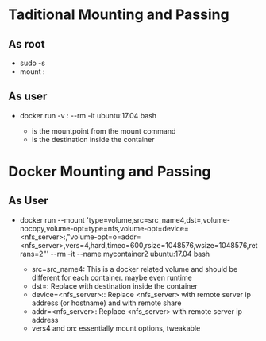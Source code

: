 # Taditional Mounting and Passing

## As root
- sudo -s
- mount <server>:<data path> <dst>

## As user
- docker run -v <src>:<dst> --rm   -it ubuntu:17.04 bash
   - <src> is the mountpoint from the mount command
   - <dst> is the destination inside the container

# Docker Mounting and Passing

## As User
- docker run --mount 'type=volume,src=src_name4,dst=<dst>,volume-nocopy,volume-opt=type=nfs,volume-opt=device=<nfs_server>:<src>,"volume-opt=o=addr=<nfs_server>,vers=4,hard,timeo=600,rsize=1048576,wsize=1048576,retrans=2"' --rm   -it --name mycontainer2 ubuntu:17.04 bash
   - src=src_name4:  This is a docker related volume and
     should be different for each container.  maybe even runtime
   - dst=<dst>:  Replace <dst> with destination inside the container
   - device=<nfs_server>:<src>: Replace <nfs_server> with remote server
                                ip address (or hostname) and <src> with 
                                remote share
   - addr=<nfs_server>:  Replace <nfs_server> with remote server ip address
   - vers4 and on:  essentially mount options, tweakable



